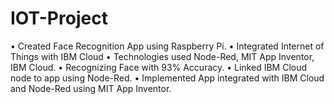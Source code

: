 # IOT-Project

•	Created Face Recognition App using Raspberry Pi. 
•	Integrated Internet of Things with IBM Cloud
•	Technologies used Node-Red, MIT App Inventor, IBM Cloud.
•	Recognizing Face with 93% Accuracy.
•	Linked IBM Cloud node to app using Node-Red.
•	Implemented App integrated with IBM Cloud and Node-Red using MIT App Inventor.
